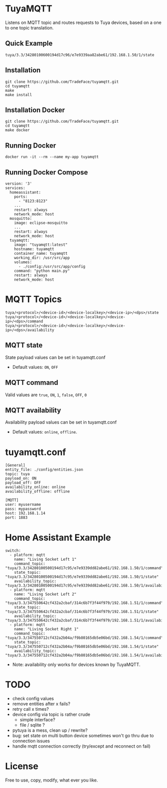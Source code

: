 TuyaMQTT
==================

Listens on MQTT topic and routes requests to Tuya devices, based on a one to one topic translation. 

Quick Example
-----------
```
tuya/3.3/34280100600194d17c96/e7e9339aa82abe61/192.168.1.50/1/state
```

Installation 
-----------
```
git clone https://github.com/TradeFace/tuyamqtt.git
cd tuyamqtt
make
make install
```

Installation Docker
-----------
```
git clone https://github.com/TradeFace/tuyamqtt.git
cd tuyamqtt
make docker
```

Running Docker
------------
```
docker run -it --rm --name my-app tuyamqtt
```

Running Docker Compose
-------------
```
version: '3'
services:
  homeassistant:
    ports: 
      - "8123:8123"
    ...
    restart: always
    network_mode: host
  mosquitto:
    image: eclipse-mosquitto
    ...
    restart: always
    network_mode: host
  tuyamqtt:
    image: "tuyamqtt:latest"
    hostname: tuyamqtt 
    container_name: tuyamqtt   
    working_dir: /usr/src/app    
    volumes:
      - ./config:/usr/src/app/config    
    command: "python main.py"
    restart: always
    network_mode: host
```

MQTT Topics
===========
```
tuya/<protocol>/<device-id>/<device-localkey>/<device-ip>/<dps>/state
tuya/<protocol>/<device-id>/<device-localkey>/<device-ip>/<dps>/command
tuya/<protocol>/<device-id>/<device-localkey>/<device-ip>/<dps>/availability
```

MQTT state
--------------
State payload values can be set in tuyamqtt.conf

- Default values: `ON`, `OFF`

MQTT command
--------------
Valid values are `true`, `ON`, `1`, `false`, `OFF`, `0`

MQTT availability
--------------
Availability payload values can be set in tuyamqtt.conf

- Default values: `online`, `offline`.


tuyamqtt.conf
==============
```
[General]
entity_file: ./config/entities.json
topic: tuya
payload_on: ON
payload_off: OFF
availability_online: online
availability_offline: offline

[MQTT]
user: myusername
pass: mypassword
host: 192.168.1.14
port: 1883
```


Home Assistant Example
=============
```
switch:
  - platform: mqtt
    name: "Living Socket Left 1"
    command_topic: "tuya/3.3/34280100500194d17c95/e7e9339dd82abe61/192.168.1.50/1/command"  
    state_topic: "tuya/3.3/34280100500194d17c95/e7e9339dd82abe61/192.168.1.50/1/state"
    availability_topic: "tuya/3.3/34280100500194d17c95/e7e9339dd82abe61/192.168.1.50/1/availability"
  - platform: mqtt
    name: "Living Socket Left 2"
    command_topic: "tuya/3.3/347550642cf432a2cbaf/314c6b7f3f44f979/192.168.1.51/1/command"
    state_topic: "tuya/3.3/347550642cf432a2cbaf/314c6b7f3f44f979/192.168.1.51/1/state"
    availability_topic: "tuya/3.3/347550642cf432a2cbaf/314c6b7f3f44f979/192.168.1.51/1/availability"
  - platform: mqtt
    name: "Living Socket Right 1"
    command_topic: "tuya/3.3/347550712cf432a2b04a/f9b80165db5e06bd/192.168.1.54/1/command" 
    state_topic: "tuya/3.3/347550712cf432a2b04a/f9b80165db5e06bd/192.168.1.54/1/state"
    availability_topic: "tuya/3.3/347550712cf432a2b04a/f9b80165db5e06bd/192.168.1.54/1/availability"
```
- Note: availability only works for devices known by TuyaMQTT.

TODO
===================
- check config values
- remove entities after x fails?
- retry call x times?
- device config via topic is rather crude
  - simple interface?
  - file / sqlite ?
- pytuya is a mess, clean up / rewrite?
- bug: set state on multi button device sometimes won't go thru due to connection issues
- handle mqtt connection correctly (try/except and reconnect on fail)

License
====================
Free to use, copy, modify, what ever you like.